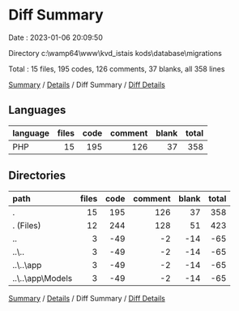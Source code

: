 # Diff Summary

Date : 2023-01-06 20:09:50

Directory c:\\wamp64\\www\\kvd_istais kods\\database\\migrations

Total : 15 files,  195 codes, 126 comments, 37 blanks, all 358 lines

[Summary](results.md) / [Details](details.md) / Diff Summary / [Diff Details](diff-details.md)

## Languages
| language | files | code | comment | blank | total |
| :--- | ---: | ---: | ---: | ---: | ---: |
| PHP | 15 | 195 | 126 | 37 | 358 |

## Directories
| path | files | code | comment | blank | total |
| :--- | ---: | ---: | ---: | ---: | ---: |
| . | 15 | 195 | 126 | 37 | 358 |
| . (Files) | 12 | 244 | 128 | 51 | 423 |
| .. | 3 | -49 | -2 | -14 | -65 |
| ..\\.. | 3 | -49 | -2 | -14 | -65 |
| ..\\..\\app | 3 | -49 | -2 | -14 | -65 |
| ..\\..\\app\\Models | 3 | -49 | -2 | -14 | -65 |

[Summary](results.md) / [Details](details.md) / Diff Summary / [Diff Details](diff-details.md)
